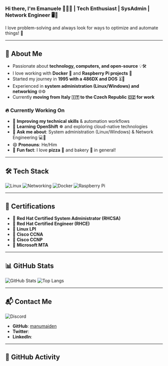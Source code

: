 ### Hi there, I'm Emanuele 👨‍💻👋 | **Tech Enthusiast | SysAdmin | Network Engineer** 🖥️🔧
I love problem-solving and always look for ways to optimize and automate things! 🚀

---

## 🧐 **About Me**
- Passionate about **technology, computers, and open-source** 💡🛠️
- I love working with **Docker** 🐳 and **Raspberry Pi projects** 🍓
- Started my journey in **1995 with a 486DX and DOS** ⏳💾
- Experienced in **system administration (Linux/Windows) and networking** 🌐⚙️
- Currently **moving from Italy 🇮🇹 to the Czech Republic 🇨🇿 for work**

### 🔥 **Currently Working On**
- 🔭 **Improving my technical skills** & automation workflows
- 🌱 **Learning OpenShift** ☸️ and exploring cloud-native technologies
- 💬 **Ask me about**: System administration (Linux/Windows) & Network Engineering 💻🛜
- 😄 **Pronouns**: He/Him
- 🍪 **Fun fact**: I love **pizza** 🍕 and bakery 🥐 in general!

---

## 🛠️ **Tech Stack**
![Linux](https://img.shields.io/badge/Linux-FCC624?style=for-the-badge&logo=linux&logoColor=black)
![Networking](https://img.shields.io/badge/Networking-0078D7?style=for-the-badge&logo=cisco&logoColor=white)
![Docker](https://img.shields.io/badge/Docker-2496ED?style=for-the-badge&logo=docker&logoColor=white)
![Raspberry Pi](https://img.shields.io/badge/Raspberry%20Pi-C51A4A?style=for-the-badge&logo=raspberry-pi&logoColor=white)

---

## 📜 **Certifications**
- 🏅 **Red Hat Certified System Administrator (RHCSA)** 
- 🏅 **Red Hat Certified Engineer (RHCE)** 
- 🏅 **Linux LPI**
- 🏅 **Cisco CCNA**
- 🏅 **Cisco CCNP** 
- 🏅 **Microsoft MTA** 

---

## 📊 **GitHub Stats**
![GitHub Stats](https://github-readme-stats.vercel.app/api?username=manumaiden&show_icons=true&theme=radical)
![Top Langs](https://github-readme-stats.vercel.app/api/top-langs/?username=manumaiden&layout=compact&theme=radical)

---

## 📬 **Contact Me**
![Discord](https://discord.c99.nl/widget/theme-1/260148150562455554.png)

- **GitHub**: [manumaiden](https://github.com/manumaiden)
- **Twitter**: 
- **LinkedIn**: 

---

## 📌 **GitHub Activity**
<!--START_SECTION:activity-->
<!--END_SECTION:activity-->
